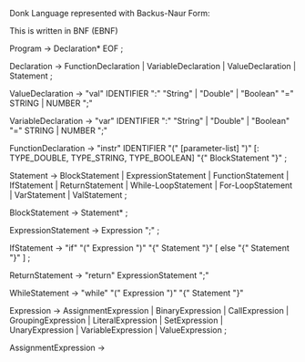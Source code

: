 Donk Language represented with Backus-Naur Form:

This is written in BNF (EBNF)

Program -> Declaration* EOF ;

Declaration -> FunctionDeclaration |
               VariableDeclaration |
               ValueDeclaration |
               Statement ; 
               
ValueDeclaration -> "val" IDENTIFIER ":" 
                    "String" |
                    "Double" |
                    "Boolean" 
                    "="
                    STRING |
                    NUMBER 
                    ";"
                    
VariableDeclaration -> "var" IDENTIFIER ":" 
                    "String" |
                    "Double" |
                    "Boolean" 
                    "="
                    STRING |
                    NUMBER 
                    ";"                              

FunctionDeclaration -> "instr" IDENTIFIER "(" \[parameter-list\] ")" \[: TYPE_DOUBLE, TYPE_STRING, TYPE_BOOLEAN\]
 "{" BlockStatement "}" ;
                                    

Statement -> 
            BlockStatement |
            ExpressionStatement |
            FunctionStatement |
            IfStatement |
            ReturnStatement |
            While-LoopStatement |
            For-LoopStatement | 
            VarStatement |
            ValStatement ;
            
BlockStatement -> Statement* ;
                    
ExpressionStatement -> Expression ";" ;


IfStatement ->  "if" "(" Expression ")" "{" Statement "}" \[ else "{" Statement "}" ] ;

ReturnStatement -> "return" ExpressionStatement ";"

WhileStatement -> "while" "(" Expression ")" "{" Statement "}"

Expression -> AssignmentExpression |
              BinaryExpression |
              CallExpression |
              GroupingExpression |
              LiteralExpression |
              SetExpression |  
              UnaryExpression |
              VariableExpression |
              ValueExpression ;
              
AssignmentExpression ->               
 





                    